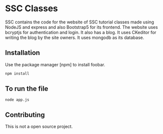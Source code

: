 # SSC Classes

SSC contains the code for the website of SSC tutorial classes made using NodeJS and express and also Bootstrap5 for its frontend. The website uses bcryptjs for authentication and login. It also has a blog. It uses CKeditor for writing the blog by the site owners. It uses mongodb as its database.

## Installation

Use the package manager [npm] to install foobar.

```bash
npm install 
```

## To run the file

```
node app.js
```

## Contributing
This is not a open source project.